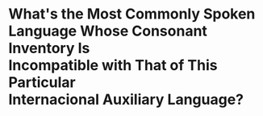 # What's the Most Commonly Spoken <br/> Language Whose Consonant Inventory Is <br/> Incompatible with That of This Particular <br/> Internacional Auxiliary Language?


